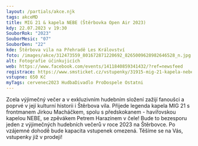 ```yaml
---
layout: /partials/akce.njk
tags: akceMD
title: MIG 21 & kapela NEBE (Štěrbovka Open Air 2023)
kdy: 22.07.2023 v 19:30
SouborRok: "2023"
SouborMesic: "07"
SouborDen: "22"
kde: Štěrbova vila na Přehradě Les Království
foto: /images/akce/312473559_801672871220692_8265009628982646528_n.jpg
alt: Fotografie účinkujicích
web: https://www.facebook.com/events/1411840859341432/?ref=newsfeed
registrace: https://www.smsticket.cz/vstupenky/31915-mig-21-kapela-nebe-open-air-2023-sterbova-vila-na-prehrade-les-kralovstvi-bila-tremesna?fbclid=IwAR0EpnCQHAWEUbHSA1jXsCfhNtNqXeSBwtkq57jEiPU0fYhHHmNfU7SJ3ow
vstupne: 650 Kč
myTags: cervenec2023 HudbaDivadlo ProDospele Ostatni
---
```

<!--StartFragment-->

Zcela výjimečný večer a v exkluzivním hudebním složení zažijí fanoušci a poprvé v její kulturní historii i Štěrbova vila. Přijede legenda kapela MIG 21 s frontmanem Jirkou Macháčkem, spolu s předskokanem - havířovskou kapelou NEBE, se zpěvákem Petrem Harazinem v čele! Bude to bezesporu jeden z výjimečných hudebních večerů v roce 2023 na Štěrbovce. Po vzájemné dohodě bude kapacita vstupenek omezená. Těšíme se na Vás, vstupenky již v prodeji!

<!--EndFragment-->